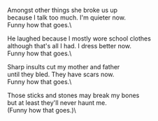 Amongst other things she broke us up\
because I talk too much. I'm quieter now.\
Funny how that goes.\

He laughed because I mostly wore school clothes\
although that's all I had. I dress better now.\
Funny how that goes.\

Sharp insults cut my mother and father\
until they bled. They have scars now.\
Funny how that goes.\

Those sticks and stones may break my bones\
but at least they'll never haunt me.\
(Funny how that goes.)\